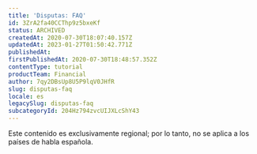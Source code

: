 ```yaml
---
title: 'Disputas: FAQ'
id: 3ZrA2fa40CCThp9z5bxeKf
status: ARCHIVED
createdAt: 2020-07-30T18:07:40.157Z
updatedAt: 2023-01-27T01:50:42.771Z
publishedAt: 
firstPublishedAt: 2020-07-30T18:48:57.352Z
contentType: tutorial
productTeam: Financial
author: 7qy2DBsUp8U5P9lqV0JHfR
slug: disputas-faq
locale: es
legacySlug: disputas-faq
subcategoryId: 204Hz794zvcUIJXLcShY43
---
```


<div class="alert alert-warning" role="alert">Este contenido es exclusivamente regional; por lo tanto, no se aplica a los países de habla española.</div>
